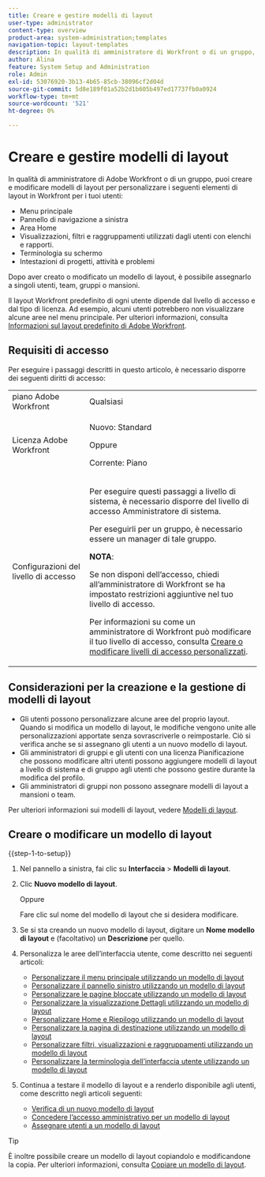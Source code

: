 ```yaml
---
title: Creare e gestire modelli di layout
user-type: administrator
content-type: overview
product-area: system-administration;templates
navigation-topic: layout-templates
description: In qualità di amministratore di Workfront o di un gruppo, puoi creare e modificare modelli di layout per personalizzare gli elementi di layout in Workfront per i tuoi utenti.
author: Alina
feature: System Setup and Administration
role: Admin
exl-id: 53076920-3b13-4b65-85cb-38096cf2d04d
source-git-commit: 5d8e189f01a52b2d1b605b497ed17737fb0a0924
workflow-type: tm+mt
source-wordcount: '521'
ht-degree: 0%

---
```


# Creare e gestire modelli di layout

<!--
**DON'T DELETE, DRAFT OR HIDE THIS ARTICLE. IT IS LINKED TO THE PRODUCT, THROUGH THE CONTEXT SENSITIVE HELP LINKS.
-->

In qualità di amministratore di Adobe Workfront o di un gruppo, puoi creare e modificare modelli di layout per personalizzare i seguenti elementi di layout in Workfront per i tuoi utenti:

* Menu principale
* Pannello di navigazione a sinistra
* Area Home
* Visualizzazioni, filtri e raggruppamenti utilizzati dagli utenti con elenchi e rapporti.
* Terminologia su schermo
* Intestazioni di progetti, attività e problemi

Dopo aver creato o modificato un modello di layout, è possibile assegnarlo a singoli utenti, team, gruppi o mansioni.

Il layout Workfront predefinito di ogni utente dipende dal livello di accesso e dal tipo di licenza. Ad esempio, alcuni utenti potrebbero non visualizzare alcune aree nel menu principale. Per ulteriori informazioni, consulta [Informazioni sul layout predefinito di Adobe Workfront](../../../administration-and-setup/customize-workfront/use-layout-templates/about-the-default-wf-layout.md).

## Requisiti di accesso

Per eseguire i passaggi descritti in questo articolo, è necessario disporre dei seguenti diritti di accesso:

<table style="table-layout:auto"> 
 <col> 
 <col> 
 <tbody> 
  <tr> 
   <td role="rowheader">piano Adobe Workfront</td> 
   <td>Qualsiasi</td> 
  </tr> 
  <tr> 
   <td role="rowheader">Licenza Adobe Workfront</td> 
   <td><p>Nuovo: Standard</p>
   Oppure
   <p>Corrente: Piano</p></td> 
  </tr> 
  <tr> 
   <td role="rowheader">Configurazioni del livello di accesso</td> 
   <td> <p>Per eseguire questi passaggi a livello di sistema, è necessario disporre del livello di accesso Amministratore di sistema.</p>
<p>Per eseguirli per un gruppo, è necessario essere un manager di tale gruppo.</p> <p><b>NOTA</b>:</p> <p>Se non disponi dell’accesso, chiedi all’amministratore di Workfront se ha impostato restrizioni aggiuntive nel tuo livello di accesso.

Per informazioni su come un amministratore di Workfront può modificare il tuo livello di accesso, consulta <a href="../../../administration-and-setup/add-users/configure-and-grant-access/create-modify-access-levels.md" class="MCXref xref">Creare o modificare livelli di accesso personalizzati</a>.</p> </td>
</tr> 
 </tbody> 
</table>

## Considerazioni per la creazione e la gestione di modelli di layout

* Gli utenti possono personalizzare alcune aree del proprio layout. Quando si modifica un modello di layout, le modifiche vengono unite alle personalizzazioni apportate senza sovrascriverle o reimpostarle. Ciò si verifica anche se si assegnano gli utenti a un nuovo modello di layout.
* Gli amministratori di gruppi e gli utenti con una licenza Pianificazione che possono modificare altri utenti possono aggiungere modelli di layout a livello di sistema e di gruppo agli utenti che possono gestire durante la modifica del profilo.
* Gli amministratori di gruppi non possono assegnare modelli di layout a mansioni o team.

Per ulteriori informazioni sui modelli di layout, vedere [Modelli di layout](../../../administration-and-setup/customize-workfront/use-layout-templates/use-layout-templates-customize-ui.md).

<!--removed this from above, but keeping it for a bit, in case it will be needed - known issue around old templates still visible at time:
* Your older layout templates created in Adobe Workfront Classic have been automatically available in your instance of the new Adobe Workfront experience since they were migrated in early Fall 2019. Layout templates created in Adobe Workfront Classic after that time were migrated in April 2020. We recommend that you update these layout templates in the new Adobe Workfront experience to take advantage of new functionality and to make them even more useful in that environment.
-->

## Creare o modificare un modello di layout

{{step-1-to-setup}}

1. Nel pannello a sinistra, fai clic su **Interfaccia** > **Modelli di layout**.

1. Clic **Nuovo modello di layout**.

   Oppure

   Fare clic sul nome del modello di layout che si desidera modificare.

1. Se si sta creando un nuovo modello di layout, digitare un **Nome modello di layout** e (facoltativo) un **Descrizione** per quello.

1. Personalizza le aree dell’interfaccia utente, come descritto nei seguenti articoli:

   * [Personalizzare il menu principale utilizzando un modello di layout](../../../administration-and-setup/customize-workfront/use-layout-templates/customize-main-menu.md)
   * [Personalizzare il pannello sinistro utilizzando un modello di layout](../../../administration-and-setup/customize-workfront/use-layout-templates/customize-left-panel.md)
   * [Personalizzare le pagine bloccate utilizzando un modello di layout](../../../administration-and-setup/customize-workfront/use-layout-templates/customize-pinned-pages.md)
   * [Personalizzare la visualizzazione Dettagli utilizzando un modello di layout](../../../administration-and-setup/customize-workfront/use-layout-templates/customize-details-view-layout-template.md)
   * [Personalizzare Home e Riepilogo utilizzando un modello di layout](../../../administration-and-setup/customize-workfront/use-layout-templates/customize-home-summary-layout-template.md)
   * [Personalizzare la pagina di destinazione utilizzando un modello di layout](../../../administration-and-setup/customize-workfront/use-layout-templates/customize-landing-page.md)
   * [Personalizzare filtri, visualizzazioni e raggruppamenti utilizzando un modello di layout](../../../administration-and-setup/customize-workfront/use-layout-templates/customize-fvg-list-controls-layout-template.md)
   * [Personalizzare la terminologia dell’interfaccia utente utilizzando un modello di layout](../../../administration-and-setup/customize-workfront/use-layout-templates/customize-terminology.md)

1. Continua a testare il modello di layout e a renderlo disponibile agli utenti, come descritto negli articoli seguenti:

   * [Verifica di un nuovo modello di layout](../../../administration-and-setup/customize-workfront/use-layout-templates/test-a-layout-template.md)
   * [Concedere l’accesso amministrativo per un modello di layout](../../../administration-and-setup/customize-workfront/use-layout-templates/grant-admin-access-layout-template.md)
   * [Assegnare utenti a un modello di layout](../../../administration-and-setup/customize-workfront/use-layout-templates/assign-users-to-layout-template.md)

>[!TIP]
>
>È inoltre possibile creare un modello di layout copiandolo e modificandone la copia. Per ulteriori informazioni, consulta [Copiare un modello di layout](../../../administration-and-setup/customize-workfront/use-layout-templates/copy-a-layout-template.md).

